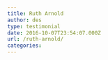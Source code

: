 ```yaml
---
title: Ruth Arnold
author: des
type: testimonial
date: 2016-10-07T23:54:07.000Z
url: /ruth-arnold/
categories: 
---
```


